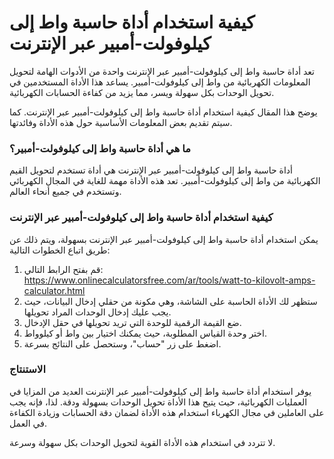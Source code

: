 كيفية استخدام أداة حاسبة واط إلى كيلوفولت-أمبير عبر الإنترنت
============================================================

تعد أداة حاسبة واط إلى كيلوفولت-أمبير عبر الإنترنت واحدة من الأدوات الهامة لتحويل المعلومات الكهربائية من واط إلى كيلوفولت-أمبير. يساعد هذا الأداة المستخدمين في تحويل الوحدات بكل سهولة ويسر، مما يزيد من كفاءة الحسابات الكهربائية.

يوضح هذا المقال كيفية استخدام أداة حاسبة واط إلى كيلوفولت-أمبير عبر الإنترنت. كما سيتم تقديم بعض المعلومات الأساسية حول هذه الأداة وفائدتها.

### ما هي أداة حاسبة واط إلى كيلوفولت-أمبير؟

أداة حاسبة واط إلى كيلوفولت-أمبير عبر الإنترنت هي أداة تستخدم لتحويل القيم الكهربائية من واط إلى كيلوفولت-أمبير. تعد هذه الأداة مهمة للغاية في المجال الكهربائي وتستخدم في جميع أنحاء العالم.

### كيفية استخدام أداة حاسبة واط إلى كيلوفولت-أمبير عبر الإنترنت

يمكن استخدام أداة حاسبة واط إلى كيلوفولت-أمبير عبر الإنترنت بسهولة، ويتم ذلك عن طريق اتباع الخطوات التالية:

1. قم بفتح الرابط التالي: <https://www.onlinecalculatorsfree.com/ar/tools/watt-to-kilovolt-amps-calculator.html>
2. ستظهر لك الأداة الحاسبة على الشاشة، وهي مكونة من حقلي إدخال البيانات، حيث يجب عليك إدخال الوحدات المراد تحويلها.
3. ضع القيمة الرقمية للوحدة التي تريد تحويلها في حقل الإدخال.
4. اختر وحدة القياس المطلوبة، حيث يمكنك اختيار بين واط أو كيلوواط.
5. اضغط على زر "حساب"، وستحصل على النتائج بسرعة.

### الاستنتاج

يوفر استخدام أداة حاسبة واط إلى كيلوفولت-أمبير عبر الإنترنت العديد من المزايا في العمليات الكهربائية، حيث يتيح هذا الأداة تحويل الوحدات بسهولة ودقة. لذا، فإنه يجب على العاملين في مجال الكهرباء استخدام هذه الأداة لضمان دقة الحسابات وزيادة الكفاءة في العمل.

لا تتردد في استخدام هذه الأداة القوية لتحويل الوحدات بكل سهولة وسرعة.